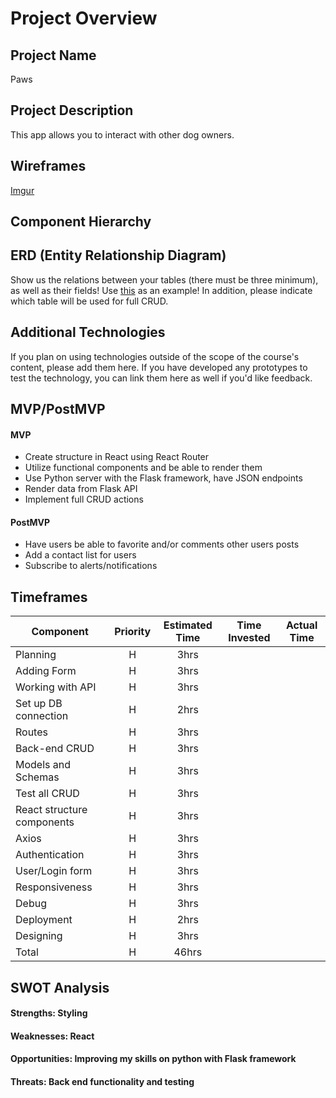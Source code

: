 # Project Overview

## Project Name

Paws

## Project Description

This app allows you to interact with other dog owners.

## Wireframes

[Imgur](https://imgur.com/dQQSryO)

## Component Hierarchy


## ERD (Entity Relationship Diagram)

Show us the relations between your tables (there must be three minimum), as well as their fields! Use [this](https://git.generalassemb.ly/sei-den-osos/data-modeling-intro-lesson#entity-relationship-diagrams-erds) as an example! In addition, please indicate which table will be used for full CRUD.

## Additional Technologies

If you plan on using technologies outside of the scope of the course's content, please add them here. If you have developed any prototypes to test the technology, you can link them here as well if you'd like feedback.

## MVP/PostMVP

#### MVP 

- Create structure in React using React Router
- Utilize functional components and be able to render them
- Use Python server with the Flask framework, have JSON endpoints
- Render data from Flask API
- Implement full CRUD actions

#### PostMVP  

- Have users be able to favorite and/or comments other users posts
- Add a contact list for users
- Subscribe to alerts/notifications

## Timeframes

| Component | Priority | Estimated Time | Time Invested | Actual Time |
| --- | :---: |  :---: | :---: | :---: |
| Planning | H | 3hrs |
| Adding Form | H | 3hrs |
| Working with API | H | 3hrs |
| Set up DB connection | H | 2hrs |
| Routes | H | 3hrs |
| Back-end CRUD | H | 3hrs |
| Models and Schemas | H | 3hrs |
| Test all CRUD | H | 3hrs |
| React structure components | H | 3hrs |
| Axios | H | 3hrs |
| Authentication | H | 3hrs |
| User/Login form | H | 3hrs |
| Responsiveness | H | 3hrs |
| Debug | H | 3hrs |
| Deployment | H | 2hrs |
| Designing | H | 3hrs |
| Total | H | 46hrs|  |  |

## SWOT Analysis

#### Strengths: Styling

#### Weaknesses: React

#### Opportunities: Improving my skills on python with Flask framework

#### Threats: Back end functionality and testing
